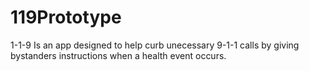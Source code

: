 # 119Prototype

1-1-9 Is an app designed to help curb unecessary 9-1-1 calls by giving bystanders instructions when a health event occurs.